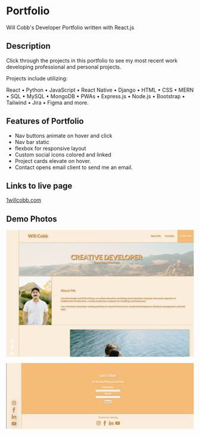 # Portfolio

Will Cobb's Developer Portfolio written with React.js

## Description

Click through the projects in this portfolio to see my most recent work developing professional and personal projects.

Projects include utilizing:

React • Python • JavaScript • React Native • Django • HTML • CSS • MERN • SQL • MySQL • MongoDB • PWAs • Express.js • Node.js • Bootstrap • Tailwind • Jira • Figma and more.

## Features of Portfolio

* Nav buttons animate on hover and click
* Nav bar static
* flexbox for responsive layout
* Custom social icons colored and linked
* Project cards elevate on hover.
* Contact opens email client to send me an email.

## Links to live page

[1willcobb.com](https://www.1willcobb.com)
 ## Demo Photos

 ![Top of the page](./public/images/Screenshot%202023-05-05%20at%201.50.22%20PM.png)

 ![Bottom clicable icons](./public/images/Screenshot%202023-05-07%20at%203.09.52%20PM.png)

